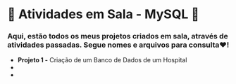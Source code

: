 <h1>🌷 Atividades em Sala - MySQL 🌷</h1>
<h3>Aqui, estão todos os meus projetos criados em sala, através de atividades passadas. Segue nomes e arquivos para consulta❤!</h3>
<ul>
  <li><b>Projeto 1 -</b> Criação de um Banco de Dados de um Hospital </li>
  <li> </li>
  <li> </li>
</ul>
